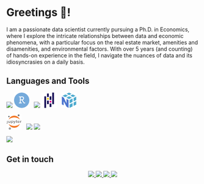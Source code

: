 # Greetings 👋!

I am a passionate data scientist currently pursuing a Ph.D. in Economics, where I explore the intricate relationships between data and economic phenomena, with a particular focus on the real estate market, amenities and disamenities, and environmental factors. With over 5 years (and counting) of hands-on experience in the field, I navigate the nuances of data and its idiosyncrasies on a daily basis.

## Languages and Tools
<!-- markdownlint-disable MD033 -->
<p align="left">
<img src="https://skillicons.dev/icons?i=r&theme=light" />
  <img src="https://raw.githubusercontent.com/devicons/devicon/master/icons/rstudio/rstudio-original.svg" alt="rstudio" width="40" height="40"/>
  &nbsp;
<img src="https://skillicons.dev/icons?i=py&theme=light" />
  <img src="https://raw.githubusercontent.com/devicons/devicon/master/icons/pandas/pandas-original.svg" alt="pandas" width="40" height="40"/>
  &nbsp;
  <img src="https://raw.githubusercontent.com/devicons/devicon/master/icons/numpy/numpy-original.svg" alt="numpy" width="40" height="40"/>
  &nbsp;
</p>

<p align="left">
    <img src="https://raw.githubusercontent.com/devicons/devicon/master/icons/jupyter/jupyter-original-wordmark.svg" alt="jupyter" width="40" height="40"/>
  &nbsp;
    <img src="https://skillicons.dev/icons?i=vscode&theme=light" />
    <img src="https://skillicons.dev/icons?i=git,github,anaconda,latex&theme=light" />
</p>

<p>
  <img src="https://github-readme-stats-patricks-projects-a2ec2c8e.vercel.app/api/top-langs/?username=pthie&layout=donut"/>
</p>






## Get in touch

<p align="center">
    <a href="https://www.patrickthiel.com">
    <img src="https://img.shields.io/badge/website-000000?style=for-the-badge&logo=About.me&logoColor=white"/>
  </a>
  <a href="https://www.linkedin.com/in/patrick-thiel01/">
    <img src="https://img.shields.io/badge/LinkedIn-0077B5?style=for-the-badge&logo=linkedin&logoColor=white"/>
  </a>
  <a href="https://medium.com/@patthie">
    <img src="https://img.shields.io/badge/Medium-12100E?style=for-the-badge&logo=medium&logoColor=white"/>
  </a>
<a href="https://twitter.com/home?lang=en">
  <img src="https://img.shields.io/badge/X-000000?style=for-the-badge&logo=x&logoColor=white"/>
</a>
</p>

